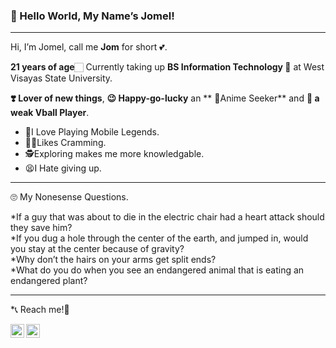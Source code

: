 ### 👋 Hello World, My Name’s Jomel!


---- 

Hi, I’m Jomel, call me **Jom** for short 💕. 

**21 years of age**🏻 Currently taking up **BS Information Technology 🤖** at West Visayas State University. 


**❣️ Lover of new things**, **😉 Happy-go-lucky**  an ** 🤩Anime Seeker**  and **🤨 a weak Vball Player**. 

* 📱I Love Playing Mobile Legends. 
* 🤹‍♀️Likes Cramming.
* 🕵Exploring makes me more knowledgable.
* 😫I Hate giving up.
----
🙄 My Nonesense Questions.

*If a guy that was about to die in the electric chair had a heart attack should they save him?<br>
*If you dug a hole through the center of the earth, and jumped in, would you stay at the center because of gravity?<br>
*Why don’t the hairs on your arms get split ends?<br>
*What do you do when you see an endangered animal that is eating an endangered plant?<br>


----
*📞 Reach me!📮

</a>
<a target="_blank" href="mailto:jomel.servidad@wvsu.edu.ph­">
<img align="left" alt="Gmail" width="22px" src="https://­cdn.jsdelivr.net/npm/­simple-icons@v3/­icons/gmail.svg" />
</a>
<a target="_blank" href="https://­m.facebook.com/­jomel.servidad.1">
<img align="left" alt="Facebook" width="22px" src="https://­cdn.jsdelivr.net/npm/­simple-icons@v3/­icons/facebook.svg" />
</a>
</br>

